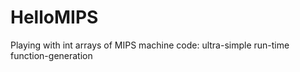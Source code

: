 HelloMIPS
=========

Playing with int arrays of MIPS machine code: ultra-simple run-time function-generation
